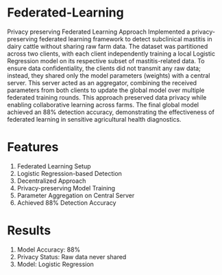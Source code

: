 # Federated-Learning
Privacy preserving Federated Learning Approach 
Implemented a privacy-preserving federated learning framework to detect subclinical mastitis in dairy cattle without sharing raw farm data. 
The dataset was partitioned across two clients, with each client independently training a local Logistic Regression model on its respective subset of mastitis-related data. To ensure data confidentiality, the clients did not transmit any raw data; instead, they shared only the model parameters (weights) with a central server. 
This server acted as an aggregator, combining the received parameters from both clients to update the global model over multiple federated training rounds. 
This approach preserved data privacy while enabling collaborative learning across farms. The final global model achieved an 88% detection accuracy, demonstrating the effectiveness of federated learning in sensitive agricultural health diagnostics.

# Features
1. Federated Learning Setup
2. Logistic Regression-based Detection
3. Decentralized Approach 
4. Privacy-preserving Model Training
5. Parameter Aggregation on Central Server
6. Achieved 88% Detection Accuracy

# Results
1. Model Accuracy: 88%
2. Privacy Status: Raw data never shared
3. Model: Logistic Regression

